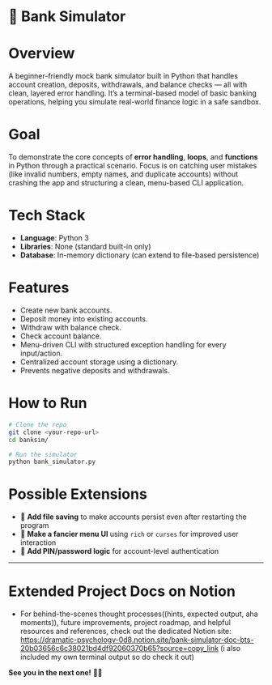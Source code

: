 # 🏦 Bank Simulator

# Overview

A beginner-friendly mock bank simulator built in Python that handles account creation, deposits, withdrawals, and balance checks — all with clean, layered error handling. It’s a terminal-based model of basic banking operations, helping you simulate real-world finance logic in a safe sandbox.

# Goal

To demonstrate the core concepts of **error handling**, **loops**, and **functions** in Python through a practical scenario. Focus is on catching user mistakes (like invalid numbers, empty names, and duplicate accounts) without crashing the app and structuring a clean, menu-based CLI application.

# Tech Stack

* **Language**: Python 3
* **Libraries**: None (standard built-in only)
* **Database**: In-memory dictionary (can extend to file-based persistence)

# Features

* Create new bank accounts.
* Deposit money into existing accounts.
* Withdraw with balance check.
* Check account balance.
* Menu-driven CLI with structured exception handling for every input/action.
* Centralized account storage using a dictionary.
* Prevents negative deposits and withdrawals.

# How to Run

```bash
# Clone the repo 
git clone <your-repo-url>
cd banksim/

# Run the simulator
python bank_simulator.py
```

# Possible Extensions

* 📝 **Add file saving** to make accounts persist even after restarting the program
* 🎨 **Make a fancier menu UI** using `rich` or `curses` for improved user interaction
* 🔐 **Add PIN/password logic** for account-level authentication

---
# Extended Project Docs on Notion
* For behind-the-scenes thought processes((hints, expected output, aha moments)), future improvements, project roadmap, and helpful resources and references, check out the dedicated Notion site: https://dramatic-psychology-0d8.notion.site/bank-simulator-doc-bts-20b03656c6c38021bd4df92060370b65?source=copy_link (i also included my own terminal output so do check it out)

**See you in the next one!** 🧠💸